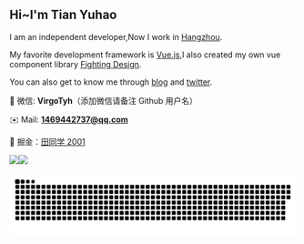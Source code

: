 ## Hi~I'm Tian Yuhao

I am an independent developer,Now I work in [Hangzhou](<https://map.baidu.com/search/%E6%9D%AD%E5%B7%9E%E5%B8%82/@13382475,3514398,12z?querytype=s&da_src=shareurl&wd=%E6%9D%AD%E5%B7%9E&c=1&src=0&pn=0&sug=0&l=5&b=(7323123.5999886,2269430.630033737;18595315.599988602,7381238.630033737)&from=webmap&biz_forward=%7B%22scaler%22:2,%22styles%22:%22pl%22%7D&device_ratio=2>).

My favorite development framework is [Vue.js](https://v3.cn.vuejs.org),I also created my own vue component library [Fighting Design](https://fighting.tianyuhao.cn).

You can also get to know me through [blog](https://tianyuhao.cn/blog) and [twitter](https://twitter.com/tyh20011).

:speech_balloon: 微信: **VirgoTyh**（添加微信请备注 Github 用户名）

:envelope: Mail: **1469442737@qq.com**

:bookmark_tabs: 掘金：[田同学 2001](https://juejin.cn/user/2243446742456888)

![](https://tianyuhao.cn/images/weixin2.png)[![](https://github-readme-stats.vercel.app/api?username=Tyh2001)](https://github.com/Tyh2001/tyh-ui)

![](https://github.com/Tyh2001/tyh2001/blob/master/assets/snake.svg)
